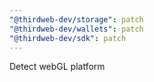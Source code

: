 ```yaml
---
"@thirdweb-dev/storage": patch
"@thirdweb-dev/wallets": patch
"@thirdweb-dev/sdk": patch
---
```


Detect webGL platform
